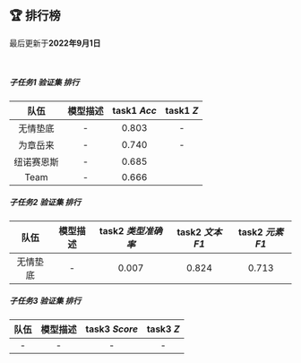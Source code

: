 
<br/>

## 🏆 排行榜

<p class="text-center">最后更新于<strong>2022年9月1日</strong></p>

<br/>

<!-- ##### 子任务1、2 验证集 综合排行

| 队伍 | 模型描述 | task1 *Acc* | task2 *Score* | task1 *Z* | task2 *Z* | Z<sub>*mean*</sub> |
| :--: | :--: | :--: | :--: | :--: | :--: | :--: |
| - | - | - | - | - | - | - | -->

##### 子任务1 验证集 排行

| 队伍 | 模型描述 | task1 *Acc* | task1 *Z* |
| :--: | :--: | :--: | :--: |
| 无情垫底 | - | 0.803 | - |
| 为章岳来 | - | 0.740 | - |
| 纽诺赛恩斯 | - | 0.685 |  |
| Team | - | 0.666 |  |

##### 子任务2 验证集 排行

| 队伍 | 模型描述 | task2 *类型准确率* | task2 *文本F1* | task2 *元素F1* |
| :--: | :--: | :--: | :--: | :--: |
| 无情垫底 | - | 0.007 | 0.824 | 0.713 |

##### 子任务3 验证集 排行

| 队伍 | 模型描述 | task3 *Score* | task3 *Z* |
| :--: | :--: | :--: | :--: |
| - | - | - | - |
